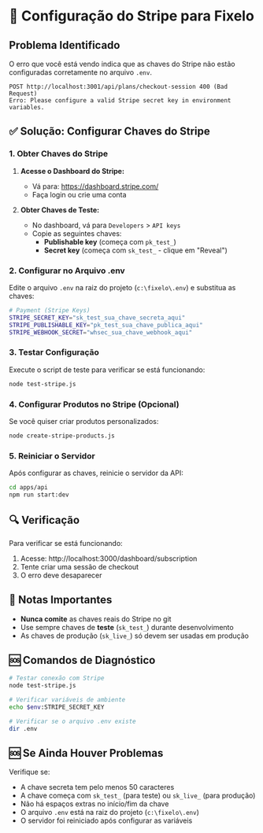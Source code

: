 # 🔧 Configuração do Stripe para Fixelo

## Problema Identificado
O erro que você está vendo indica que as chaves do Stripe não estão configuradas corretamente no arquivo `.env`.

```
POST http://localhost:3001/api/plans/checkout-session 400 (Bad Request)
Erro: Please configure a valid Stripe secret key in environment variables.
```

## ✅ Solução: Configurar Chaves do Stripe

### 1. Obter Chaves do Stripe

1. **Acesse o Dashboard do Stripe:**
   - Vá para: https://dashboard.stripe.com/
   - Faça login ou crie uma conta

2. **Obter Chaves de Teste:**
   - No dashboard, vá para `Developers` > `API keys`
   - Copie as seguintes chaves:
     - **Publishable key** (começa com `pk_test_`)
     - **Secret key** (começa com `sk_test_` - clique em "Reveal")

### 2. Configurar no Arquivo .env

Edite o arquivo `.env` na raiz do projeto (`c:\fixelo\.env`) e substitua as chaves:

```bash
# Payment (Stripe Keys)
STRIPE_SECRET_KEY="sk_test_sua_chave_secreta_aqui"
STRIPE_PUBLISHABLE_KEY="pk_test_sua_chave_publica_aqui" 
STRIPE_WEBHOOK_SECRET="whsec_sua_chave_webhook_aqui"
```

### 3. Testar Configuração

Execute o script de teste para verificar se está funcionando:

```bash
node test-stripe.js
```

### 4. Configurar Produtos no Stripe (Opcional)

Se você quiser criar produtos personalizados:

```bash
node create-stripe-products.js
```

### 5. Reiniciar o Servidor

Após configurar as chaves, reinicie o servidor da API:

```bash
cd apps/api
npm run start:dev
```

## 🔍 Verificação

Para verificar se está funcionando:

1. Acesse: http://localhost:3000/dashboard/subscription
2. Tente criar uma sessão de checkout
3. O erro deve desaparecer

## 📝 Notas Importantes

- **Nunca comite** as chaves reais do Stripe no git
- Use sempre chaves de **teste** (`sk_test_`) durante desenvolvimento
- As chaves de produção (`sk_live_`) só devem ser usadas em produção

## 🆘 Comandos de Diagnóstico

```bash
# Testar conexão com Stripe
node test-stripe.js

# Verificar variáveis de ambiente
echo $env:STRIPE_SECRET_KEY

# Verificar se o arquivo .env existe
dir .env
```

## 🆘 Se Ainda Houver Problemas

Verifique se:
- A chave secreta tem pelo menos 50 caracteres
- A chave começa com `sk_test_` (para teste) ou `sk_live_` (para produção)
- Não há espaços extras no início/fim da chave
- O arquivo `.env` está na raiz do projeto (`c:\fixelo\.env`)
- O servidor foi reiniciado após configurar as variáveis
